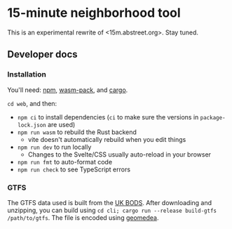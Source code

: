 # 15-minute neighborhood tool

This is an experimental rewrite of <15m.abstreet.org>. Stay tuned.

## Developer docs

### Installation

You'll need:
[npm](https://docs.npmjs.com/downloading-and-installing-node-js-and-npm),
[wasm-pack](https://github.com/rustwasm/wasm-pack), and
[cargo](https://www.rust-lang.org/tools/install).

`cd web`, and then:

- `npm ci` to install dependencies (`ci` to make sure the versions in
  `package-lock.json` are used)
- `npm run wasm` to rebuild the Rust backend
  - vite doesn't automatically rebuild when you edit things
- `npm run dev` to run locally
  - Changes to the Svelte/CSS usually auto-reload in your browser
- `npm run fmt` to auto-format code
- `npm run check` to see TypeScript errors

### GTFS

The GTFS data used is built from the [UK BODS](https://data.bus-data.dft.gov.uk/). After downloading and unzipping, you can build using `cd cli; cargo run --release build-gtfs /path/to/gtfs`. The file is encoded using [geomedea](https://github.com/michaelkirk/geomedea).
